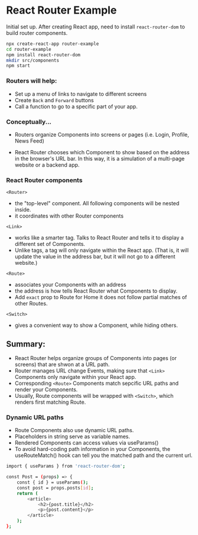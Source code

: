 # React Router Example

Initial set up. After creating React app, need to install `react-router-dom` to build router components.

```sh
npx create-react-app router-example
cd router-example
npm install react-router-dom
mkdir src/components
npm start
```

### Routers will help:

- Set up a menu of links to navigate to different screens
- Create `Back` and `Forward` buttons
- Call a function to go to a specific part of your app.

### Conceptually...

- Routers organize Components into screens or pages (i.e. Login, Profile, News Feed)

- React Router chooses which Component to show based on the address in the browser's URL bar. In this way, it is a simulation of a multi-page website or a backend app.

### React Router components

`<Router>`

- the "top-level" component. All following components will be nested inside.
- it coordinates with other Router components

`<Link>`

- works like a smarter <a> tag. Talks to React Router and tells it to display a different set of Components.
- Unlike <a> tags, a <Link> tag will only navigate within the React app. (That is, it will update the value in the address bar, but it will not go to a different website.)

`<Route>`

- associates your Components with an address
- the address is how <Link> tells React Router what Components to display.
- Add `exact` prop to Route for Home it does not follow partial matches of other Routes.

`<Switch>`

- gives a convenient way to show a Component, while hiding others.

## Summary:

- React Router helps organize groups of Components into pages (or screens) that are shwon at a URL path.
- Router manages URL change Events, making sure that `<Link>` Components only navigate within your React app.
- Corresponding `<Route>` Components match sepcific URL paths and render your Components.
- Usually, Route components will be wrapped with `<Switch>`, which renders first matching Route.

### Dynamic URL paths

- Route Components also use dynamic URL paths.
- Placeholders in string serve as variable names.
- Rendered Components can access values via useParams()
- To avoid hard-coding path information in your Components, the useRouteMatch() hook can tell you the matched path and the current url.

```sh
import { useParams } from 'react-router-dom';

const Post = (props) => {
	const { id } = useParams();
	const post = props.posts[id];
	return (
		<article>
			<h2>{post.title}</h2>
			<p>{post.content}</p>
		</article>
	);
};

```
